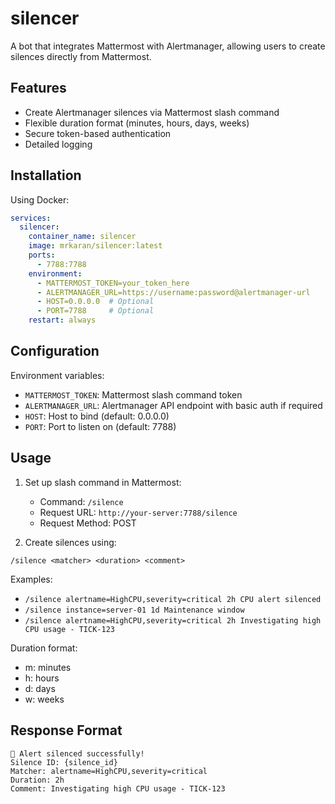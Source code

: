 # silencer

A bot that integrates Mattermost with Alertmanager, allowing users to create silences directly from Mattermost.

## Features

- Create Alertmanager silences via Mattermost slash command
- Flexible duration format (minutes, hours, days, weeks)
- Secure token-based authentication
- Detailed logging

## Installation

Using Docker:
```yaml
services:
  silencer:
    container_name: silencer
    image: mrkaran/silencer:latest
    ports:
      - 7788:7788
    environment:
      - MATTERMOST_TOKEN=your_token_here
      - ALERTMANAGER_URL=https://username:password@alertmanager-url
      - HOST=0.0.0.0  # Optional
      - PORT=7788     # Optional
    restart: always
```


## Configuration

Environment variables:
- `MATTERMOST_TOKEN`: Mattermost slash command token
- `ALERTMANAGER_URL`: Alertmanager API endpoint with basic auth if required
- `HOST`: Host to bind (default: 0.0.0.0)
- `PORT`: Port to listen on (default: 7788)

## Usage

1. Set up slash command in Mattermost:
   - Command: `/silence`
   - Request URL: `http://your-server:7788/silence`
   - Request Method: POST

2. Create silences using:


```
/silence <matcher> <duration> <comment>
```

Examples:
- `/silence alertname=HighCPU,severity=critical 2h CPU alert silenced`
- `/silence instance=server-01 1d Maintenance window`
- `/silence alertname=HighCPU,severity=critical 2h Investigating high CPU usage - TICK-123`

Duration format:
- m: minutes
- h: hours
- d: days
- w: weeks


## Response Format

```
🔕 Alert silenced successfully!
Silence ID: {silence_id}
Matcher: alertname=HighCPU,severity=critical
Duration: 2h
Comment: Investigating high CPU usage - TICK-123
```
